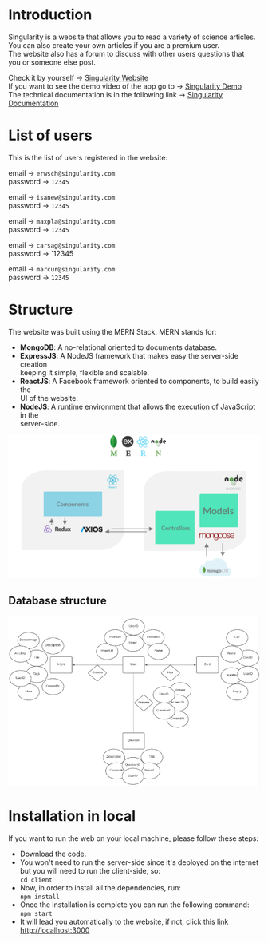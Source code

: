 # Introduction
Singularity is a website that allows you to read a variety of science articles. \
You can also create your own articles if you are a premium user. \
The website also has a forum to discuss with other users questions that \
you or someone else post.

Check it by yourself -> [Singularity Website](https://singularityweb.netlify.app/) \
If you want to see the demo video of the app go to -> [Singularity Demo](https://www.youtube.com/watch?v=HyXJIog1YF8&feature=youtu.be) \
The technical documentation is in the following link -> [Singularity Documentation](https://github.com/AlanGallardo/Singularity/blob/master/resources/Memorias_Singularity.pdf)

# List of users
This is the list of users registered in the website:

email -> `erwsch@singularity.com` \
password -> `12345`

email -> `isanew@singularity.com` \
password -> `12345`

email -> `maxpla@singularity.com` \
password -> `12345`

email -> `carsag@singularity.com` \
password -> `12345

email -> `marcur@singularity.com` \
password -> `12345`


# Structure
The website was built using the MERN Stack. MERN stands for:
- **MongoDB**: A no-relational oriented to documents database.
- **ExpressJS**: A NodeJS framework that makes easy the server-side creation \
keeping it simple, flexible and scalable.
- **ReactJS**: A Facebook framework oriented to components, to build easily the \
UI of the website.
- **NodeJS**: A runtime environment that allows the execution of JavaScript in the \
server-side.

![Singularity Structure](https://github.com/AlanGallardo/Singularity/blob/master/resources/estructura.png?raw=true)

## Database structure

![Database Structure](https://github.com/AlanGallardo/Singularity/blob/master/resources/E-R.png?raw=true)


# Installation in local
If you want to run the web on your local machine, please follow these steps:
- Download the code.
- You won't need to run the server-side since it's deployed on the internet \
but you will need to run the client-side, so: \
`cd client` 
- Now, in order to install all the dependencies, run: \
`npm install`
- Once the installation is complete you can run the following command: \
`npm start`
- It will lead you automatically to the website, if not, click this link [http://localhost:3000](http://localhost:3000)
